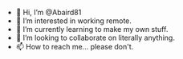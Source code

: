 - 👋 Hi, I’m @Abaird81
- 👀 I’m interested in working remote.
- 🌱 I’m currently learning to make my own stuff.
- 💞️ I’m looking to collaborate on literally anything.
- 📫 How to reach me... please don't.

<!---
Abaird81/Abaird81 is a ✨ special ✨ repository because its `README.md` (this file) appears on your GitHub profile.
You can click the Preview link to take a look at your changes.
--->
